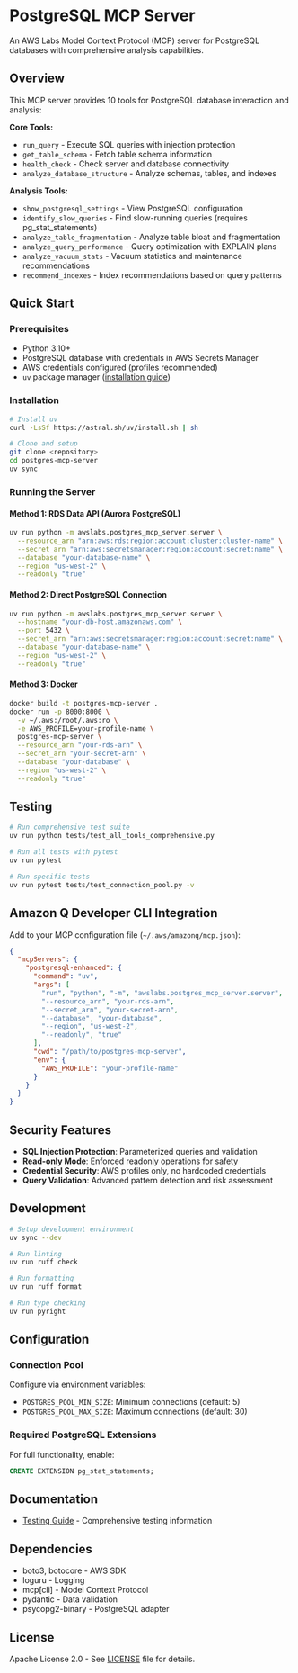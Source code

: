 # PostgreSQL MCP Server

An AWS Labs Model Context Protocol (MCP) server for PostgreSQL databases with comprehensive analysis capabilities.

## Overview

This MCP server provides 10 tools for PostgreSQL database interaction and analysis:

**Core Tools:**
- `run_query` - Execute SQL queries with injection protection
- `get_table_schema` - Fetch table schema information
- `health_check` - Check server and database connectivity
- `analyze_database_structure` - Analyze schemas, tables, and indexes

**Analysis Tools:**
- `show_postgresql_settings` - View PostgreSQL configuration
- `identify_slow_queries` - Find slow-running queries (requires pg_stat_statements)
- `analyze_table_fragmentation` - Analyze table bloat and fragmentation
- `analyze_query_performance` - Query optimization with EXPLAIN plans
- `analyze_vacuum_stats` - Vacuum statistics and maintenance recommendations
- `recommend_indexes` - Index recommendations based on query patterns

## Quick Start

### Prerequisites
- Python 3.10+
- PostgreSQL database with credentials in AWS Secrets Manager
- AWS credentials configured (profiles recommended)
- `uv` package manager ([installation guide](https://docs.astral.sh/uv/getting-started/installation/))

### Installation
```bash
# Install uv
curl -LsSf https://astral.sh/uv/install.sh | sh

# Clone and setup
git clone <repository>
cd postgres-mcp-server
uv sync
```

### Running the Server

#### Method 1: RDS Data API (Aurora PostgreSQL)
```bash
uv run python -m awslabs.postgres_mcp_server.server \
  --resource_arn "arn:aws:rds:region:account:cluster:cluster-name" \
  --secret_arn "arn:aws:secretsmanager:region:account:secret:name" \
  --database "your-database-name" \
  --region "us-west-2" \
  --readonly "true"
```

#### Method 2: Direct PostgreSQL Connection
```bash
uv run python -m awslabs.postgres_mcp_server.server \
  --hostname "your-db-host.amazonaws.com" \
  --port 5432 \
  --secret_arn "arn:aws:secretsmanager:region:account:secret:name" \
  --database "your-database-name" \
  --region "us-west-2" \
  --readonly "true"
```

#### Method 3: Docker
```bash
docker build -t postgres-mcp-server .
docker run -p 8000:8000 \
  -v ~/.aws:/root/.aws:ro \
  -e AWS_PROFILE=your-profile-name \
  postgres-mcp-server \
  --resource_arn "your-rds-arn" \
  --secret_arn "your-secret-arn" \
  --database "your-database" \
  --region "us-west-2" \
  --readonly "true"
```

## Testing

```bash
# Run comprehensive test suite
uv run python tests/test_all_tools_comprehensive.py

# Run all tests with pytest
uv run pytest

# Run specific tests
uv run pytest tests/test_connection_pool.py -v
```

## Amazon Q Developer CLI Integration

Add to your MCP configuration file (`~/.aws/amazonq/mcp.json`):

```json
{
  "mcpServers": {
    "postgresql-enhanced": {
      "command": "uv",
      "args": [
        "run", "python", "-m", "awslabs.postgres_mcp_server.server",
        "--resource_arn", "your-rds-arn",
        "--secret_arn", "your-secret-arn",
        "--database", "your-database",
        "--region", "us-west-2",
        "--readonly", "true"
      ],
      "cwd": "/path/to/postgres-mcp-server",
      "env": {
        "AWS_PROFILE": "your-profile-name"
      }
    }
  }
}
```

## Security Features

- **SQL Injection Protection**: Parameterized queries and validation
- **Read-only Mode**: Enforced readonly operations for safety
- **Credential Security**: AWS profiles only, no hardcoded credentials
- **Query Validation**: Advanced pattern detection and risk assessment

## Development

```bash
# Setup development environment
uv sync --dev

# Run linting
uv run ruff check

# Run formatting
uv run ruff format

# Run type checking
uv run pyright
```

## Configuration

### Connection Pool
Configure via environment variables:
- `POSTGRES_POOL_MIN_SIZE`: Minimum connections (default: 5)
- `POSTGRES_POOL_MAX_SIZE`: Maximum connections (default: 30)

### Required PostgreSQL Extensions
For full functionality, enable:
```sql
CREATE EXTENSION pg_stat_statements;
```

## Documentation

- [Testing Guide](TESTING.md) - Comprehensive testing information

## Dependencies

- boto3, botocore - AWS SDK
- loguru - Logging
- mcp[cli] - Model Context Protocol
- pydantic - Data validation
- psycopg2-binary - PostgreSQL adapter

## License

Apache License 2.0 - See [LICENSE](LICENSE) file for details.
